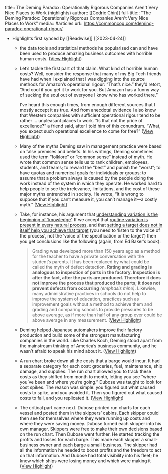 title:: The Deming Paradox: Operationally Rigorous Companies Aren't Very Nice Places to Work (highlights)
author:: [[Cedric Chin]]
full-title:: "The Deming Paradox: Operationally Rigorous Companies Aren't Very Nice Places to Work"
media:: #articles
url:: https://commoncog.com/deming-paradox-operational-rigour/

- Highlights first synced by [[Readwise]] [[2023-04-24]]
	- the data tools and statistical methods he popularised can and have been used to produce amazing business outcomes with horrible human costs. ([View Highlight](https://read.readwise.io/read/01gytenzhnkjaab80tksw8bftm))
	- Let’s tackle the first part of that claim. What kind of horrible human costs? Well, consider the response that many of my Big Tech friends have had when I explained that I was digging into the source methods for Amazon’s operational rigour: “That’s nice.” they’d retort, “And cool if you get it to work for you. But Amazon has a funny way of sucking the soul out of everyone I know who has worked there.”
	  
	  I’ve heard this enough times, from enough different sources that I mostly accept it as true. And from anecdotal evidence I also know that Western companies with sufficient operational rigour tend to be rather … unpleasant places to work. “Is that not the price of excellence?” a friend said, after I told him of this conundrum. “What, you expect such operational excellence to come for free?” ([View Highlight](https://read.readwise.io/read/01gytep57ches12rf58btzqqwp))
	- Many of the myths Deming saw in management practice were based on false premises and beliefs. In his writings, Deming sometimes used the term “folklore” or “common sense” instead of myth. He wrote that common sense tells us to rank children, employees, students, and teams; to reward the “best” and punish the “worst”; to have quotas and numerical goals for individuals or groups; to assume that a problem always is caused by the people doing the work instead of the system in which they operate. He worked hard to help people to see the irrelevance, limitations, and the cost of these major myths entrenched in society. He wrote, “It is wrong to suppose that if you can’t measure it, you can’t manage it—a costly myth.” ([View Highlight](https://read.readwise.io/read/01gytfp5y6bpxgqwk4mbqkbhc8))
	- Take, for instance, his argument that [understanding variation is the beginning of ‘knowledge’](https://commoncog.com/operational-rigour-is-the-pursuit-of-knowledge/). If we accept that [routine variation is present in every natural process](https://commoncog.com/how-to-become-data-driven/), and that [setting a target does not in itself help you achieve that target](https://commoncog.com/goodharts-law-not-useful/) (you need to ‘listen to the voice of the process’, not the ‘voice of the specification or the target’) then you get conclusions like the following (again, from Ed Baker’s book):
	  
	  > Grading was developed more than 150 years ago as a method for the teacher to have a private conversation with the student’s parents. It has been replaced by what could be called the myth of defect detection. **Rating and grading is analogous to inspection of parts in the factory. Inspection is after the fact, after the parts are produced. Therefore it does not improve the process that produced the parts; it does not prevent defects from occurring** *(emphasis mine)*. Likewise, many administrative practices in schools do not help to improve the system of education, practices such as improvement goals without a method to achieve them and grading and comparing schools to provide pressures to be above average, as if more than half of any group ever could be above average in any measurement. ([View Highlight](https://read.readwise.io/read/01gytfqmzw22vmtrmwmy65z0da))
	- Deming helped Japanese automakers improve their factory production and build some of the strongest manufacturing companies in the world. Like Charles Koch, Deming stood apart from the mainstream thinking of America’s business community, and he wasn’t afraid to speak his mind about it. ([View Highlight](https://read.readwise.io/read/01gytg3ztrjcjr84mx2nxeg6dt))
	- A run chart broke down all the costs that a barge would incur. It had a separate category for each cost: groceries, fuel, maintenance, ship damage, and supplies. The run chart allowed you to track these costs as they shifted from month to month, letting you see “where you’ve been and where you’re going.” Dubose was taught to look for cost spikes. The reason was simple: you figured out what caused costs to spike, and you avoided it. Then you figured out what caused costs to fall, and you replicated it. ([View Highlight](https://read.readwise.io/read/01gytg8h141rn8g1p103zh0363))
	- The critical part came next. Dubose printed run charts for each vessel and posted them in the skippers’ cabins. Each skipper could then see for themselves where they were running up costs and where they were saving money. Dubose turned each skipper into his own manager. Skippers were free to make their own decisions based on the run chart. Then Dubose went further. He started tracking the profits and losses for each barge. This made each skipper a small-business owner and each barge a small business. The skipper had all the information he needed to boost profits and the freedom to act on that information. And Dubose had total visibility into his fleet; he knew which ships were losing money and which were making it ([View Highlight](https://read.readwise.io/read/01gytg9737yyeb9scsb343mrqt))